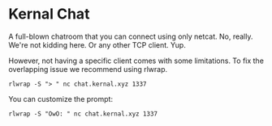 # Kernal Chat
A full-blown chatroom that you can connect using only netcat. No, really. We're not kidding here.
Or any other TCP client. Yup.

However, not having a specific client comes with some limitations. To fix the overlapping issue we recommend using rlwrap.

`rlwrap -S "> " nc chat.kernal.xyz 1337`

You can customize the prompt:

`rlwrap -S "OwO: " nc chat.kernal.xyz 1337`
